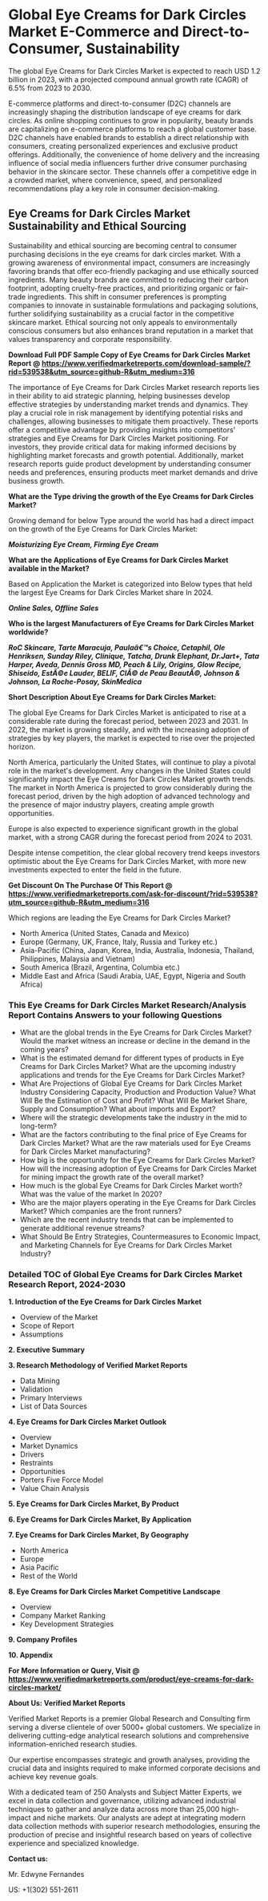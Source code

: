 <h1>Global Eye Creams for Dark Circles Market E-Commerce and Direct-to-Consumer, Sustainability</h1><p class=""><p>The global Eye Creams for Dark Circles Market is expected to reach USD 1.2 billion in 2023, with a projected compound annual growth rate (CAGR) of 6.5% from 2023 to 2030.</p><p>E-commerce platforms and direct-to-consumer (D2C) channels are increasingly shaping the distribution landscape of eye creams for dark circles. As online shopping continues to grow in popularity, beauty brands are capitalizing on e-commerce platforms to reach a global customer base. D2C channels have enabled brands to establish a direct relationship with consumers, creating personalized experiences and exclusive product offerings. Additionally, the convenience of home delivery and the increasing influence of social media influencers further drive consumer purchasing behavior in the skincare sector. These channels offer a competitive edge in a crowded market, where convenience, speed, and personalized recommendations play a key role in consumer decision-making.</p><h2>Eye Creams for Dark Circles Market Sustainability and Ethical Sourcing</h2><p>Sustainability and ethical sourcing are becoming central to consumer purchasing decisions in the eye creams for dark circles market. With a growing awareness of environmental impact, consumers are increasingly favoring brands that offer eco-friendly packaging and use ethically sourced ingredients. Many beauty brands are committed to reducing their carbon footprint, adopting cruelty-free practices, and prioritizing organic or fair-trade ingredients. This shift in consumer preferences is prompting companies to innovate in sustainable formulations and packaging solutions, further solidifying sustainability as a crucial factor in the competitive skincare market. Ethical sourcing not only appeals to environmentally conscious consumers but also enhances brand reputation in a market that values transparency and corporate responsibility.</p></p><p class=""><strong>Download Full PDF Sample Copy of Eye Creams for Dark Circles Market Report @ <a href="https://www.verifiedmarketreports.com/download-sample/?rid=539538&utm_source=github-R&utm_medium=316" target="_blank">https://www.verifiedmarketreports.com/download-sample/?rid=539538&utm_source=github-R&utm_medium=316</a></strong></p><p>The importance of&nbsp;Eye Creams for Dark Circles Market research reports lies in their ability to aid strategic planning, helping businesses develop effective strategies by understanding market trends and dynamics. They play a crucial role in risk management by identifying potential risks and challenges, allowing businesses to mitigate them proactively. These reports offer a competitive advantage by providing insights into competitors' strategies and Eye Creams for Dark Circles Market positioning. For investors, they provide critical data for making informed decisions by highlighting market forecasts and growth potential. Additionally, market research reports guide product development by understanding consumer needs and preferences, ensuring products meet market demands and drive business growth.</p><p><strong>What are the&nbsp;Type driving the growth of the Eye Creams for Dark Circles Market?</strong></p><p id="" class="">Growing demand for below Type around the world has had a direct impact on the growth of the Eye Creams for Dark Circles Market:</p><p class=""><em><strong>Moisturizing Eye Cream, Firming Eye Cream</strong></em></p><p class=""><strong>What are the&nbsp;Applications&nbsp;of Eye Creams for Dark Circles Market available in the Market?</strong></p><p id="" class="">Based on Application the Market is categorized into Below types that held the largest Eye Creams for Dark Circles Market share In 2024.</p><p class=""><em><strong>Online Sales, Offline Sales</strong></em></p><p class=""><strong>Who is the largest Manufacturers of Eye Creams for Dark Circles Market worldwide?</strong></p><p><em><strong>RoC Skincare, Tarte Maracuja, Paulaâ€™s Choice, Cetaphil, Ole Henriksen, Sunday Riley, Clinique, Tatcha, Drunk Elephant, Dr.Jart+, Tata Harper, Aveda, Dennis Gross MD, Peach & Lily, Origins, Glow Recipe, Shiseido, EstÃ©e Lauder, BELIF, ClÃ© de Peau BeautÃ©, Johnson & Johnson, La Roche-Posay, SkinMedica</strong></em></p><p id="" class=""><strong>Short Description About Eye Creams for Dark Circles Market:</strong></p><p>The global Eye Creams for Dark Circles Market is anticipated to rise at a considerable rate during the forecast period, between 2023 and 2031. In 2022, the market is growing steadily, and with the increasing adoption of strategies by key players, the market is expected to rise over the projected horizon.</p><p>North America, particularly the United States, will continue to play a pivotal role in the market's development. Any changes in the United States could significantly impact the Eye Creams for Dark Circles Market growth trends. The market in North America is projected to grow considerably during the forecast period, driven by the high adoption of advanced technology and the presence of major industry players, creating ample growth opportunities.</p><p>Europe is also expected to experience significant growth in the global market, with a strong CAGR during the forecast period from 2024 to 2031.</p><p>Despite intense competition, the clear global recovery trend keeps investors optimistic about the Eye Creams for Dark Circles Market, with more new investments expected to enter the field in the future.</p><p id="" class=""><strong>Get Discount On The Purchase Of This Report @ <a href="https://www.verifiedmarketreports.com/ask-for-discount/?rid=539538?utm_source=github-R&utm_medium=316" target="_blank">https://www.verifiedmarketreports.com/ask-for-discount/?rid=539538?utm_source=github-R&utm_medium=316</a></strong></p><p class="">Which regions are leading the Eye Creams for Dark Circles Market?</p><ul><li>North America (United States, Canada and Mexico)</li><li>Europe (Germany, UK, France, Italy, Russia and Turkey etc.)</li><li>Asia-Pacific (China, Japan, Korea, India, Australia, Indonesia, Thailand, Philippines, Malaysia and Vietnam)</li><li>South America (Brazil, Argentina, Columbia etc.)</li><li>Middle East and Africa (Saudi Arabia, UAE, Egypt, Nigeria and South Africa)</li></ul><h3 id="" class="">This Eye Creams for Dark Circles Market Research/Analysis Report Contains Answers to your following Questions</h3><ul><li>What are the global trends in the Eye Creams for Dark Circles Market? Would the market witness an increase or decline in the demand in the coming years?</li><li>What is the estimated demand for different types of products in Eye Creams for Dark Circles Market? What are the upcoming industry applications and trends for the Eye Creams for Dark Circles Market?</li><li>What Are Projections of Global Eye Creams for Dark Circles Market Industry Considering Capacity, Production and Production Value? What Will Be the Estimation of Cost and Profit? What Will Be Market Share, Supply and Consumption? What about imports and Export?</li><li>Where will the strategic developments take the industry in the mid to long-term?</li><li>What are the factors contributing to the final price of Eye Creams for Dark Circles Market? What are the raw materials used for Eye Creams for Dark Circles Market manufacturing?</li><li>How big is the opportunity for the Eye Creams for Dark Circles Market? How will the increasing adoption of Eye Creams for Dark Circles Market for mining impact the growth rate of the overall market?</li><li>How much is the global Eye Creams for Dark Circles Market worth? What was the value of the market In 2020?</li><li>Who are the major players operating in the Eye Creams for Dark Circles Market? Which companies are the front runners?</li><li>Which are the recent industry trends that can be implemented to generate additional revenue streams?</li><li>What Should Be Entry Strategies, Countermeasures to Economic Impact, and Marketing Channels for Eye Creams for Dark Circles Market Industry?</li></ul><h3 id="" class="">Detailed TOC of Global Eye Creams for Dark Circles Market Research Report, 2024-2030</h3><p id="" class=""><strong>1. Introduction of the Eye Creams for Dark Circles Market</strong></p><ul><li>Overview of the Market</li><li>Scope of Report</li><li>Assumptions</li></ul><p id="" class=""><strong>2. Executive Summary</strong></p><p id="" class=""><strong>3. Research Methodology of Verified Market Reports</strong></p><ul><li>Data Mining</li><li>Validation</li><li>Primary Interviews</li><li>List of Data Sources</li></ul><p id="" class=""><strong>4. Eye Creams for Dark Circles Market Outlook</strong></p><ul><li>Overview</li><li>Market Dynamics</li><li>Drivers</li><li>Restraints</li><li>Opportunities</li><li>Porters Five Force Model</li><li>Value Chain Analysis</li></ul><p id="" class=""><strong>5. Eye Creams for Dark Circles Market, By Product</strong></p><p id="" class=""><strong>6. Eye Creams for Dark Circles Market, By Application</strong></p><p id="" class=""><strong>7. Eye Creams for Dark Circles Market, By Geography</strong></p><ul><li>North America</li><li>Europe</li><li>Asia Pacific</li><li>Rest of the World</li></ul><p id="" class=""><strong>8. Eye Creams for Dark Circles Market Competitive Landscape</strong></p><ul><li>Overview</li><li>Company Market Ranking</li><li>Key Development Strategies</li></ul><p id="" class=""><strong>9. Company Profiles</strong></p><p id="" class=""><strong>10. Appendix</strong></p><p id="" class=""><strong>For More Information or Query, Visit @ <a href="https://www.verifiedmarketreports.com/product/eye-creams-for-dark-circles-market/" target="_blank">https://www.verifiedmarketreports.com/product/eye-creams-for-dark-circles-market/</a></strong></p><p id="" class=""><strong>About Us: Verified Market Reports</strong></p><p id="" class="">Verified Market Reports is a premier Global Research and Consulting firm serving a diverse clientele of over 5000+ global customers. We specialize in delivering cutting-edge analytical research solutions and comprehensive information-enriched research studies.</p><p id="" class="">Our expertise encompasses strategic and growth analyses, providing the crucial data and insights required to make informed corporate decisions and achieve key revenue goals.</p><p id="" class="">With a dedicated team of 250 Analysts and Subject Matter Experts, we excel in data collection and governance, utilizing advanced industrial techniques to gather and analyze data across more than 25,000 high-impact and niche markets. Our analysts are adept at integrating modern data collection methods with superior research methodologies, ensuring the production of precise and insightful research based on years of collective experience and specialized knowledge.</p><p id="" class=""><strong>Contact us:</strong></p><p id="" class="">Mr. Edwyne Fernandes</p><p id="" class="">US: +1(302) 551-2611</p>